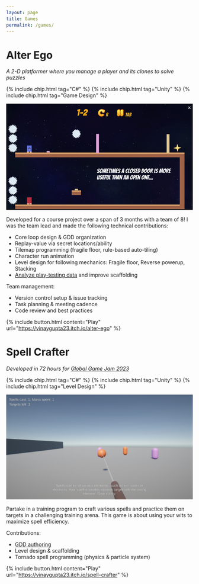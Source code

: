 ```yaml
---
layout: page
title: Games
permalink: /games/
---
```


# Alter Ego

*A 2-D platformer where you manage a player and its clones to solve puzzles*

{% include chip.html tag="C#" %} {% include chip.html tag="Unity" %} {% include chip.html tag="Game Design" %}

![AlterEgo](alterego.png)

Developed for a course project over a span of 3 months with a team of 8! I was the team lead and made the following technical contributions:
 - Core loop design & GDD organization
 - Replay-value via secret locations/ability
 - Tilemap programming (fragile floor, rule-based auto-tiling)
 - Character run animation
 - Level design for following mechanics: Fragile floor, Reverse powerup, Stacking
 - [Analyze play-testing data](https://drive.google.com/file/d/1GJ2TCMG1Imdom3gJtshcjVMjB6-QXmWZ/view?usp=sharing) and improve scaffolding

Team management:
 - Version control setup & issue tracking
 - Task planning & meeting cadence
 - Code review and best practices

{% include button.html content="Play" url="https://vinaygupta23.itch.io/alter-ego" %}

# Spell Crafter

*Developed in 72 hours for [Global Game Jam 2023](https://globalgamejam.org/2023/games/spell-crafter-0)*

{% include chip.html tag="C#" %} {% include chip.html tag="Unity" %} {% include chip.html tag="Level Design" %}

![SpellCrafter](ggj.png)

Partake in a training program to craft various spells and practice them on targets in a challenging training arena. This game is about using your wits to maximize spell efficiency.

Contributions:
 - [GDD authoring](https://docs.google.com/document/d/1bpgvqLUAh2KFm38x1B09lKZv8ziRAPY3x0u9LvHuLNY/edit?usp=sharing)
 - Level design & scaffolding
 - Tornado spell programming (physics & particle system)

{% include button.html content="Play" url="https://vinaygupta23.itch.io/spell-crafter" %}
